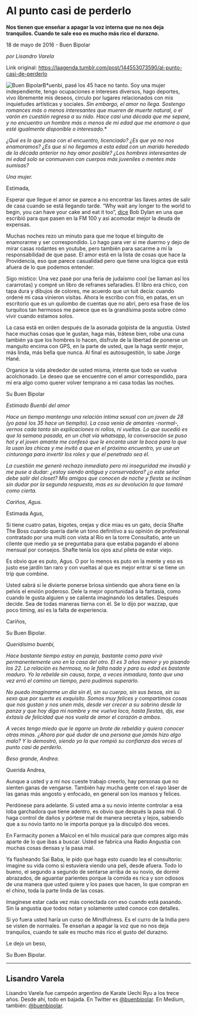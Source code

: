 # Al punto casi de perderlo

**Nos tienen que enseñar a apagar la voz interna que no nos deja tranquilos. Cuando te sale eso es mucho más rico el durazno.**

18 de mayo de 2016 - Buen Bipolar

_por Lisandro Varela_

Link original: https://laagenda.tumblr.com/post/144553073590/al-punto-casi-de-perderlo

![Buen Bipolar](https://64.media.tumblr.com/f5183e7bf8bb3861c4cce5bc074333a6/tumblr_inline_pk00dz1LhM1t6q87u_500.jpg)B*uenbi, pasé los 45 hace no tanto. Soy una mujer independiente, tengo ocupaciones e intereses diversos, hago deportes, vivo libremente mis deseos, circulo por lugares relacionados con mis inquietudes artísticas y sociales. *Sin embargo, el amor no llega. Sostengo romances más o menos interesantes que mueren de muerte natural, o el varón en cuestión regresa a su nido. Hace casi una década que me separé, y no encuentro un hombre más o menos de mi edad que me enamore o que esté igualmente disponible o interesado.**

*¿Qué es lo que pasa con el encuentro, licenciado? ¿Es que ya no nos enamoramos? ¿Es que si no llegamos a esta edad con un marido heredado de la década anterior no hay amor posible? ¿Los hombres interesantes de mi edad solo se conmueven con cuerpos más juveniles o mentes más sumisas?*

*Una mujer.*

  


Estimada,

Esperar que llegue el amor se parece a no encontrar las llaves antes de salir de casa cuando se está llegando tarde. “Why wait any longer to the world to begin, you can have your cake and eat it too”, [dice](https://www.youtube.com/watch?v=slcmSbzoovE) Bob Dylan en una que escribió para que pasen en la FM 100 y así acomodar mejor la deuda de expensas.

Muchas noches rezo un minuto para que me toque el binguito de enamorarme y ser correspondido. Lo hago para ver si me duermo y dejo de mirar casas rodantes en youtube, pero también para sacarme a mí la responsabilidad de que pase. El amor está en la lista de cosas que hace la Providencia, eso que parece casualidad pero que tiene una lógica que está afuera de lo que podemos entender.

Sigo místico: Una vez pasé por una feria de judaísmo cool (se llaman así los cararrotas) y compré un libro de  refranes sefaradies. El libro era chico, con tapa dura y dibujos de colores, me acuerdo que un tuit decía: cuando ordené mi casa vinieron visitas. Ahora le escribo con frío, en patas, en un escritorio que es un quilombo de cuentas que no abrí, pero esa frase de los turquitos tan hermosos me parece que es la grandísima posta sobre cómo vivir cuando estamos solos. 

La casa está en orden después de la asonada golpista de la angustia. Usted hace muchas cosas que le gustan, haga más, trátese bien, robe una cuna también ya que los hombres lo hacen, disfrute de la libertad de ponerse un manguito encima con GPS, en la parte de usted, que la haga sentir mejor, más linda, más bella que nunca. Al final es autosugestión, lo sabe Jorge Hané.

Organice la vida alrededor de usted misma, intente que todo se vuelva acolchonado. Le deseo que se encuentre con el amor correspondido, para mí era algo como querer volver temprano a mi casa todas las noches.

Su Buen Bipolar

  


*Estimado Buenbi del amor* 

*Hace un tiempo mantengo una relación íntima sexual con un joven de 28 (yo pasé los 35 hace un tiempito). La cosa venía de amantes -normal-, vernos cada tanto sin explicaciones ni rollos, ni vueltas. Lo que sucedió es que la semana pasada, en un chat vía whatsapp, la conversación se puso hot y el joven amante me confesó que le encanta usar la boca para lo que la usan las chicas y me invitó a que en el próximo encuentro, yo use un cinturonga para invertir los roles y que el penetrado sea él.*

*La cuestión me generó rechazo inmediato pero mi inseguridad me invadió y me puse a dudar: ¿estoy siendo antigua y conservadora? ¿o este señor debe salir del closet? Mis amigos que conocen de noche y fiesta se inclinan sin dudar por la segunda respuesta, mas es su devolución la que tomaré como cierta.* 

*Cariños, Agus.*

  


Estimada Agus,

Si tiene cuatro patas, bigotes, orejas y dice miau es un gato, decía Shafte The Boss cuando quería darle un tono definitivo a su opinión de profesional contratado por una multi con vista al Río en la torre Consultatio, ante un cliente que medio ya se preguntaba para que estaba pagando el abono mensual por consejos. Shafte tenía los ojos azul pileta de estar viejo.

Es obvio que es puto, Agus. O por lo menos es puto en la mente y eso es justo ese jardín tan raro y con vueltas al que es mejor entrar si se tiene un trip que combine.

Usted sabrá si le divierte ponerse briosa sintiendo que ahora tiene en la pelvis el envión poderoso. Dele la mejor oportunidad a la fantasía, como cuando le gusta alguien y se calienta imaginando los detalles. Después decide. Sea de todas maneras tierna con él. Se lo dijo por wazzap, que poco timing, así es la falta de experiencia.

Cariños,

Su Buen Bipolar.

  


*Queridisimo buenbi,*

*Hace bastante tiempo estoy en pareja, bastante como para vivir permanentemente uno en la casa del otro. El es 3 años menor y yo pisando los 22. La relación es hermosa, no le falta nada y para su edad es bastante maduro. Yo la rebelde sin causa, torpe, a veces inmadura, tanto que una vez erró el camino un tiempo, pero pudimos superarlo.*

*No puedo imaginarme un dia sin él, sin su cuerpo, sin sus besos, sin su sexo que por suerte es exquisito. Somos muy felices y compartimos cosas que nos gustan y nos unen más, desde ver crecer a su sobrino desde la panza y que hoy diga mi nombre y me vuelva loca, hasta fiestas, djs, ese éxtasis de felicidad que nos vuela de amor el corazón a ambos.*

*A veces tengo miedo que le agarre un brote de rebeldía y quiera conocer otras minas. ¿Ahora por qué dudar de una persona que jamás hizo algo malo? Y lo demostró, siendo yo la que rompió su confianza dos veces al punto casi de perderlo.*

*Beso grande, Andrea*.

  


Querida Andrea,

Aunque a usted y a mí nos cueste trabajo creerlo, hay personas que no sienten ganas de vengarse. También hay mucha gente con el rayo láser de las ganas más angosto y enfocado, en general  son los mansos y felices. 

Perdónese para adelante. Si usted ama a su novio intente controlar a esa loba garchadora que tiene adentro, es obvio que después la pasa mal. O haga control de daños y pórtese mal de manera secreta y lejos, sabiendo que a su novio tanto no le importa porque ya la disculpó dos veces. 

En Farmacity ponen a Maicol en el hilo musical para que compres algo más aparte de lo que ibas a buscar. Usted se fabrica una Radio Angustia con muchas cosas densas y la pasa mal. 

Ya flasheando Sai Baba, le pido que haga esto cuando lea el consultorio: imagine su vida como si estuviera viendo una peli, desde afuera. Todo lo bueno, el segundo a segundo de sentarse arriba de su novio, de dormir abrazados, de aguantar parientes porque la comida es rica y son odiosos de una manera que usted quiere y los pases que hacen, lo que compran en el chino, toda la parte linda de las cosas.

Imagínese estar cada vez más conectada con eso cuando está pasando. Sin la angustia que todos notan y solamente usted conoce con detalles.

Si yo fuera usted haría un curso de Mindfulness. Es el curro de la India pero se visten de normales. Te enseñan a apagar la voz que no nos deja tranquilos, cuando te sale es mucho más rico el gusto del durazno.

Le dejo un beso,

Su Buen Bipolar.



---

 Lisandro Varela
----------------

 Lisandro Varela fue campeón argentino de Karate Uechi Ryu a los trece años. Desde ahí, todo en bajada. En Twitter es [@buenbipolar](http://www.twitter.com/buenbipolar). En Medium, también: [@buenbipolar](https://medium.com/@buenbipolar). 

